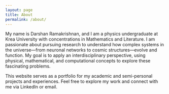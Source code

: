 ```yaml
---
layout: page
title: About
permalink: /about/
---
```

My name is Darshan Ramakrishnan, and I am a physics undergraduate at Krea University with concentrations in Mathematics and Literature.
I am passionate about pursuing research to understand how complex systems in the universe—from neuronal networks to cosmic structures—evolve and function. My goal is to apply an interdisciplinary perspective, using physical, mathematical, and computational concepts to explore these fascinating problems.

This website serves as a portfolio for my academic and semi-personal projects and experiences. Feel free to explore my work and connect with me via LinkedIn or email.
